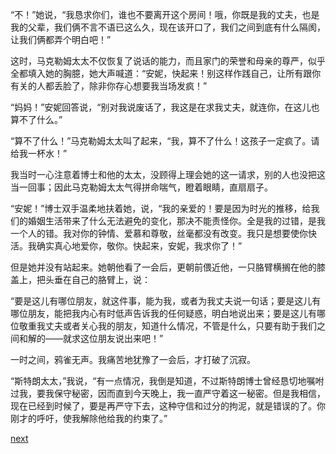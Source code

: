 
“不！”她说，“我恳求你们，谁也不要离开这个房间！哦，你既是我的丈夫，也是我的父辈，我们俩不言不语已这么久，现在该开口了，我们之间到底有什么隔阂，让我们俩都弄个明白吧！”

这时，马克勒姆太太不仅恢复了说话的能力，而且家门的荣誉和母亲的尊严，似乎全都填入她的胸臆，她大声喊道：“安妮，快起来！别这样作践自己，让所有跟你有关的人都丢脸了，除非你存心想要我当场发疯！”

“妈妈！”安妮回答说，“别对我说废话了，我这是在求我丈夫，就连你，在这儿也算不了什么。”

“算不了什么！”马克勒姆太太叫了起来，“我，算不了什么！这孩子一定疯了。请给我一杯水！”

我当时一心注意着博士和他的太太，没顾得上理会她的这一请求，别的人也没把这当一回事；因此马克勒姆太太气得拼命喘气，瞪着眼睛，直扇扇子。

“安妮！”博士双手温柔地扶着她，说，“我的亲爱的！要是因为时光的推移，给我们的婚姻生活带来了什么无法避免的变化，那决不能责怪你。全是我的过错，是我一个人的错。我对你的钟情、爱慕和尊敬，丝毫都没有改变。我只是想要使你快活。我确实真心地爱你，敬你。快起来，安妮，我求你了！”

但是她并没有站起来。她朝他看了一会后，更朝前偎近他，一只胳臂横搁在他的膝盖上，把头垂在自己的胳臂上，说：

“要是这儿有哪位朋友，就这件事，能为我，或者为我丈夫说一句话；要是这儿有哪位朋友，能把我内心有时低声告诉我的任何疑惑，明白地说出来；要是这儿有哪位敬重我丈夫或者关心我的朋友，知道什么情况，不管是什么，只要有助于我们之间和解的——就求这位朋友说出来吧！”

一时之间，鸦雀无声。我痛苦地犹豫了一会后，才打破了沉寂。

“斯特朗太太，”我说，“有一点情况，我倒是知道，不过斯特朗博士曾经恳切地嘱咐过我，要我保守秘密，因而直到今天晚上，我一直严守着这一秘密。但是我相信，现在已经到时候了，要是再严守下去，这种守信和过分的拘泥，就是错误的了。你刚才的呼吁，使我解除他给我的约束了。”

[next](page582)